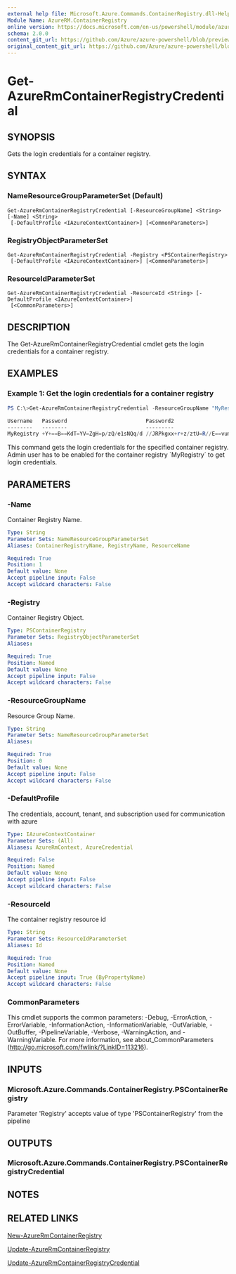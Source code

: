 ```yaml
---
external help file: Microsoft.Azure.Commands.ContainerRegistry.dll-Help.xml
Module Name: AzureRM.ContainerRegistry
online version: https://docs.microsoft.com/en-us/powershell/module/azurerm.containerregistry/get-azurermcontainerregistrycredential
schema: 2.0.0
content_git_url: https://github.com/Azure/azure-powershell/blob/preview/src/ResourceManager/ContainerRegistry/Commands.ContainerRegistry/help/Get-AzureRmContainerRegistryCredential.md
original_content_git_url: https://github.com/Azure/azure-powershell/blob/preview/src/ResourceManager/ContainerRegistry/Commands.ContainerRegistry/help/Get-AzureRmContainerRegistryCredential.md
---
```


# Get-AzureRmContainerRegistryCredential

## SYNOPSIS
Gets the login credentials for a container registry.

## SYNTAX

### NameResourceGroupParameterSet (Default)
```
Get-AzureRmContainerRegistryCredential [-ResourceGroupName] <String> [-Name] <String>
 [-DefaultProfile <IAzureContextContainer>] [<CommonParameters>]
```

### RegistryObjectParameterSet
```
Get-AzureRmContainerRegistryCredential -Registry <PSContainerRegistry>
 [-DefaultProfile <IAzureContextContainer>] [<CommonParameters>]
```

### ResourceIdParameterSet
```
Get-AzureRmContainerRegistryCredential -ResourceId <String> [-DefaultProfile <IAzureContextContainer>]
 [<CommonParameters>]
```

## DESCRIPTION
The Get-AzureRmContainerRegistryCredential cmdlet gets the login credentials for a container registry.

## EXAMPLES

### Example 1: Get the login credentials for a container registry
```powershell
PS C:\>Get-AzureRmContainerRegistryCredential -ResourceGroupName "MyResourceGroup" -Name "MyRegistry"

Username   Password                         Password2
--------   --------                         ---------
MyRegistry +Y+==B==KdT=YV=ZgH=p/zQ/e1sNQq/d //JRPkgxx+r+z/ztU=R//E==vum=pRKL
```

This command gets the login credentials for the specified container registry.
Admin user has to be enabled for the container registry \`MyRegistry\` to get login credentials.

## PARAMETERS

### -Name
Container Registry Name.

```yaml
Type: String
Parameter Sets: NameResourceGroupParameterSet
Aliases: ContainerRegistryName, RegistryName, ResourceName

Required: True
Position: 1
Default value: None
Accept pipeline input: False
Accept wildcard characters: False
```

### -Registry
Container Registry Object.

```yaml
Type: PSContainerRegistry
Parameter Sets: RegistryObjectParameterSet
Aliases: 

Required: True
Position: Named
Default value: None
Accept pipeline input: False
Accept wildcard characters: False
```

### -ResourceGroupName
Resource Group Name.

```yaml
Type: String
Parameter Sets: NameResourceGroupParameterSet
Aliases: 

Required: True
Position: 0
Default value: None
Accept pipeline input: False
Accept wildcard characters: False
```

### -DefaultProfile
The credentials, account, tenant, and subscription used for communication with azure

```yaml
Type: IAzureContextContainer
Parameter Sets: (All)
Aliases: AzureRmContext, AzureCredential

Required: False
Position: Named
Default value: None
Accept pipeline input: False
Accept wildcard characters: False
```

### -ResourceId
The container registry resource id

```yaml
Type: String
Parameter Sets: ResourceIdParameterSet
Aliases: Id

Required: True
Position: Named
Default value: None
Accept pipeline input: True (ByPropertyName)
Accept wildcard characters: False
```

### CommonParameters
This cmdlet supports the common parameters: -Debug, -ErrorAction, -ErrorVariable, -InformationAction, -InformationVariable, -OutVariable, -OutBuffer, -PipelineVariable, -Verbose, -WarningAction, and -WarningVariable. For more information, see about_CommonParameters (<http://go.microsoft.com/fwlink/?LinkID=113216>).

## INPUTS

### Microsoft.Azure.Commands.ContainerRegistry.PSContainerRegistry
Parameter 'Registry' accepts value of type 'PSContainerRegistry' from the pipeline

## OUTPUTS

### Microsoft.Azure.Commands.ContainerRegistry.PSContainerRegistryCredential

## NOTES

## RELATED LINKS

[New-AzureRmContainerRegistry](New-AzureRmContainerRegistry.md)

[Update-AzureRmContainerRegistry](Update-AzureRmContainerRegistry.md)

[Update-AzureRmContainerRegistryCredential](Update-AzureRmContainerRegistryCredential.md)

